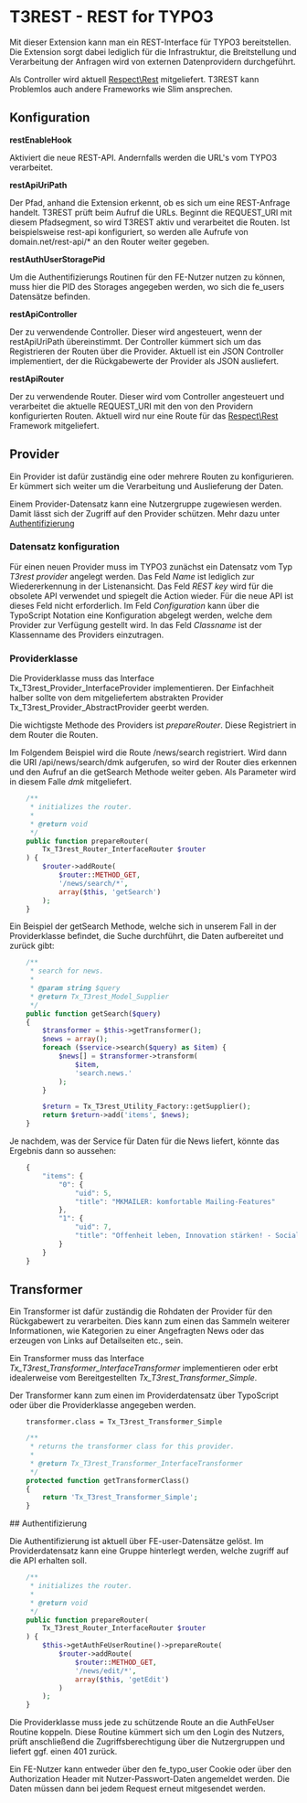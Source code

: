 # T3REST - REST for TYPO3

Mit dieser Extension kann man ein
REST-Interface für TYPO3 bereitstellen.
Die Extension sorgt dabei lediglich für die Infrastruktur,
die Breitstellung und Verarbeitung der Anfragen
wird von externen Datenprovidern durchgeführt.

Als Controller wird aktuell [Respect\Rest](http://respect.github.io/Rest/) mitgeliefert.
T3REST kann Problemlos auch andere Frameworks wie Slim ansprechen.

## Konfiguration

**restEnableHook**

Aktiviert die neue REST-API. Andernfalls werden die URL's vom TYPO3 verarbeitet.

**restApiUriPath**

Der Pfad, anhand die Extension erkennt, ob es sich um eine REST-Anfrage handelt.
T3REST prüft beim Aufruf die URLs. Beginnt die REQUEST_URI mit diesem Pfadsegment,
so wird T3REST aktiv und verarbeitet die Routen.
Ist beispielsweise rest-api konfiguriert, so werden alle Aufrufe
von domain.net/rest-api/* an den Router weiter gegeben.

**restAuthUserStoragePid**

Um die Authentifizierungs Routinen für den FE-Nutzer nutzen zu können,
muss hier die PID des Storages angegeben werden, wo sich die fe_users Datensätze befinden.

**restApiController**

Der zu verwendende Controller. Dieser wird angesteuert,
wenn der restApiUriPath übereinstimmt. Der Controller kümmert sich
um das Registrieren der Routen über die Provider.
Aktuell ist ein JSON Controller implementiert,
der die Rückgabewerte der Provider als JSON ausliefert.

**restApiRouter**

Der zu verwendende Router. Dieser wird vom Controller angesteuert
und verarbeitet die aktuelle REQUEST_URI mit
den von den Providern konfigurierten Routen.
Aktuell wird nur eine Route für
das [Respect\Rest](http://respect.github.io/Rest/) Framework mitgeliefert.


## Provider

Ein Provider ist dafür zuständig eine oder mehrere Routen zu konfigurieren.
Er kümmert sich weiter um die Verarbeitung und Auslieferung der Daten.

Einem Provider-Datensatz kann eine Nutzergruppe zugewiesen werden.
Damit lässt sich der Zugriff auf den Provider schützen.
Mehr dazu unter [Authentifizierung](#authentifizierung)


### Datensatz konfiguration

Für einen neuen Provider muss im TYPO3 zunächst
ein Datensatz vom Typ *T3rest provider* angelegt werden.
Das Feld *Name* ist lediglich zur Wiedererkennung in der Listenansicht.
Das Feld *REST key* wird für die obsolete API verwendet und spiegelt die Action wieder.
Für die neue API ist dieses Feld nicht erforderlich.
Im Feld *Configuration* kann über die TypoScript Notation
eine Konfiguration abgelegt werden,
welche dem Provider zur Verfügung gestellt wird.
In das Feld *Classname* ist der Klassenname des Providers einzutragen.


### Providerklasse

Die Providerklasse muss das Interface Tx_T3rest_Provider_InterfaceProvider implementieren.
Der Einfachheit halber sollte von dem mitgeliefertem abstrakten Provider Tx_T3rest_Provider_AbstractProvider geerbt werden.

Die wichtigste Methode des Providers ist *prepareRouter*.
Diese Registriert in dem Router die Routen.

Im Folgendem Beispiel wird die Route /news/search registriert.
Wird dann die URI /api/news/search/dmk aufgerufen,
so wird der Router dies erkennen und den Aufruf an die getSearch Methode weiter geben.
Als Parameter wird in diesem Falle *dmk* mitgeliefert.

```php
    /**
     * initializes the router.
     *
     * @return void
     */
    public function prepareRouter(
        Tx_T3rest_Router_InterfaceRouter $router
    ) {
        $router->addRoute(
            $router::METHOD_GET,
            '/news/search/*',
            array($this, 'getSearch')
        );
    }
```

Ein Beispiel der getSearch Methode,
welche sich in unserem Fall in der Providerklasse befindet,
die Suche durchführt, die Daten aufbereitet und zurück gibt:


```php
    /**
     * search for news.
     *
     * @param string $query
     * @return Tx_T3rest_Model_Supplier
     */
    public function getSearch($query)
    {
        $transformer = $this->getTransformer();
        $news = array();
        foreach ($service->search($query) as $item) {
            $news[] = $transformer->transform(
                $item,
                'search.news.'
            );
        }

        $return = Tx_T3rest_Utility_Factory::getSupplier();
        return $return->add('items', $news);
    }
```

Je nachdem, was der Service für Daten für die News liefert,
könnte das Ergebnis dann so aussehen:

```javascript
    {
        "items": {
            "0": {
                "uid": 5,
                "title": "MKMAILER: komfortable Mailing-Features"
            },
            "1": {
                "uid": 7,
                "title": "Offenheit leben, Innovation stärken! - Social Collaboration mit HumHub"
            }
        }
    }
```

## Transformer

Ein Transformer ist dafür zuständig die Rohdaten der Provider
für den Rückgabewert zu verarbeiten.
Dies kann zum einen das Sammeln weiterer Informationen,
wie Kategorien zu einer Angefragten News oder
das erzeugen von Links auf Detailseiten etc., sein.

Ein Transformer muss das Interface
*Tx_T3rest_Transformer_InterfaceTransformer* implementieren oder
erbt idealerweise vom Bereitgestellten *Tx_T3rest_Transformer_Simple*.

Der Transformer kann zum einen im Providerdatensatz
über TypoScript oder über die Providerklasse angegeben werden.

```
    transformer.class = Tx_T3rest_Transformer_Simple
```
```php
    /**
     * returns the transformer class for this provider.
     *
     * @return Tx_T3rest_Transformer_InterfaceTransformer
     */
    protected function getTransformerClass()
    {
        return 'Tx_T3rest_Transformer_Simple';
    }
```


<a id="authentifizierung" />
## Authentifizierung

Die Authentifizierung ist aktuell über FE-user-Datensätze gelöst.
Im Providerdatensatz kann eine Gruppe hinterlegt werden,
welche zugriff auf die API erhalten soll.

```php
    /**
     * initializes the router.
     *
     * @return void
     */
    public function prepareRouter(
        Tx_T3rest_Router_InterfaceRouter $router
    ) {
        $this->getAuthFeUserRoutine()->prepareRoute(
            $router->addRoute(
                $router::METHOD_GET,
                '/news/edit/*',
                array($this, 'getEdit')
            )
        );
    }
```

Die Providerklasse muss jede zu schützende Route
an die AuthFeUser Routine koppeln.
Diese Routine kümmert sich um den Login des Nutzers,
prüft anschließend die Zugriffsberechtigung über die Nutzergruppen
und liefert ggf. einen 401 zurück.

Ein FE-Nutzer kann entweder über den fe_typo_user Cookie
oder über den Authorization Header mit Nutzer-Passwort-Daten angemeldet werden.
Die Daten müssen dann bei jedem Request erneut mitgesendet werden.
